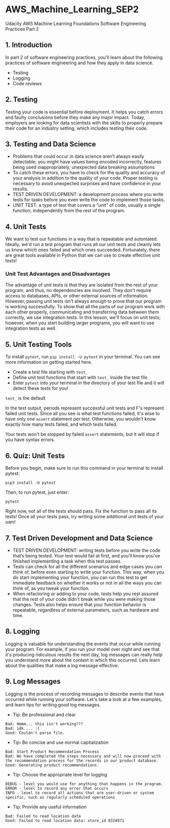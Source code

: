 # AWS_Machine_Learning_SEP2
Udacity AWS Machine Learning Foundations Software Engineering Practices Part 2

## 1. Introduction

In part 2 of software engineering practices, you'll learn about the following practices of software engineering and how they apply in data science.

* Testing
* Logging
* Code reviews

## 2. Testing
Testing your code is essential before deployment. It helps you catch errors and faulty conclusions before they make any major impact. Today, employers are looking for data scientists with the skills to properly prepare their code for an industry setting, which includes testing their code.

## 3. Testing and Data Science
* Problems that could occur in data science aren’t always easily detectable; you might have values being encoded incorrectly, features being used inappropriately, unexpected data breaking assumptions
* To catch these errors, you have to check for the quality and accuracy of your analysis in addition to the quality of your code. Proper testing is necessary to avoid unexpected surprises and have confidence in your results.
* TEST DRIVEN DEVELOPMENT: a development process where you write tests for tasks before you even write the code to implement those tasks.
* UNIT TEST: a type of test that covers a “unit” of code, usually a single function, independently from the rest of the program.

## 4. Unit Tests
We want to test our functions in a way that is repeatable and automated. Ideally, we'd run a test program that runs all our unit tests and cleanly lets us know which ones failed and which ones succeeded. Fortunately, there are great tools available in Python that we can use to create effective unit tests!

### Unit Test Advantages and Disadvantages
The advantage of unit tests is that they are isolated from the rest of your program, and thus, no dependencies are involved. They don't require access to databases, APIs, or other external sources of information. However, passing unit tests isn’t always enough to prove that our program is working successfully. To show that all the parts of our program work with each other properly, communicating and transferring data between them correctly, we use integration tests. In this lesson, we'll focus on unit tests; however, when you start building larger programs, you will want to use integration tests as well.

## 5. Unit Testing Tools
To install ```pytest```, run ```pip install -U pytest``` in your terminal. You can see more information on getting started here.

* Create a test file starting with ```test_```
* Define unit test functions that start with ```test_``` inside the test file
* Enter ```pytest``` into your terminal in the directory of your test file and it will detect these tests for you!

```test_``` is the default

In the test output, periods represent successful unit tests and F's represent failed unit tests. Since all you see is what test functions failed, it's wise to have only one ```assert``` statement per test. Otherwise, you wouldn't know exactly how many tests failed, and which tests failed.

Your tests won't be stopped by failed ```assert``` statements, but it will stop if you have syntax errors.

## 6. Quiz: Unit Tests
Before you begin, make sure to run this command in your terminal to install pytest:
```
pip3 install -U pytest
```
Then, to run pytest, just enter:
```
pytest
```
Right now, not all of the tests should pass. Fix the function to pass all its tests! Once all your tests pass, try writing some additional unit tests of your own!

## 7. Test Driven Development and Data Science
* TEST DRIVEN DEVELOPMENT: writing tests before you write the code 
that’s being tested. Your test would fail at first, and you’ll know you’ve finished implementing a task when this test passes.
* Tests can check for all the different scenarios and edge cases you 
can think of, before even starting to write your function. This way, when you do start implementing your function, 
you can run this test to get immediate feedback on whether it works or not in all the ways you can think of, as you tweak your function.
* When refactoring or adding to your code, tests help you rest assured 
that the rest of your code didn't break while you were making those changes. Tests also helps ensure that your function behavior is repeatable, regardless of external parameters, such as hardware and time.

## 8. Logging
Logging is valuable for understanding the events that occur while running your program. For example, if you run your model over night and see that it's producing ridiculous results the next day, log messages can really help you understand more about the context in which this occurred. Lets learn about the qualities that make a log message effective.

## 9. Log Messages
Logging is the process of recording messages to describe events that have occurred while running your software. Let's take a look at a few examples, and learn tips for writing good log messages.

* Tip: Be professional and clear
```
Bad: Hmmm... this isn't working???
Bad: idk.... :(
Good: Couldn't parse file.
```
* Tip: Be concise and use normal capitalization
```
Bad: Start Product Recommendation Process
Bad: We have completed the steps necessary and will now proceed with the recommendation process for the records in our product database.
Good: Generating product recommendations.
```

* Tip: Choose the appropriate level for logging
```
DEBUG - level you would use for anything that happens in the program.
ERROR - level to record any error that occurs
INFO - level to record all actions that are user-driven or system specific, such as regularly scheduled operations
```

* Tip: Provide any useful information
```
Bad: Failed to read location data
Good: Failed to read location data: store_id 8324971
```